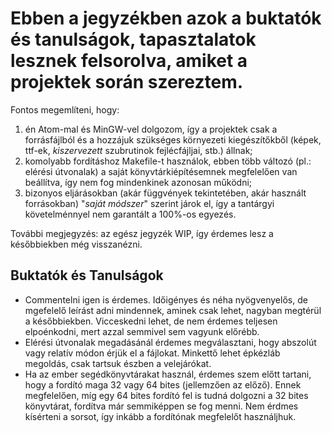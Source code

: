 # Ebben a jegyzékben azok a buktatók és tanulságok, tapasztalatok lesznek felsorolva, amiket a projektek során szereztem.

Fontos megemlíteni, hogy:
  1. én Atom-mal és MinGW-vel dolgozom, így a projektek csak a forrásfájlból és a hozzájuk szükséges környezeti kiegészítőkből (képek, ttf-ek, _kiszervezett_ szubrutinok fejlécfájljai, stb.) állnak;
  2. komolyabb fordításhoz Makefile-t használok, ebben több változó (pl.: elérési útvonalak) a saját könyvtárkiépítésemnek megfelelően van beállítva, így nem fog mindenkinek azonosan működni;
  3. bizonyos eljárásokban (akár függvények tekintetében, akár használt forrásokban) "_saját módszer_" szerint járok el, így a tantárgyi követelménnyel nem garantált a 100%-os egyezés.

További megjegyzés: az egész jegyzék WIP, így érdemes lesz a későbbiekben még visszanézni.

## Buktatók és Tanulságok
  - Commentelni igen is érdemes. Időigényes és néha nyögvenyelős, de mgefelelő leírást adni mindennek, aminek csak lehet, nagyban megtérül a későbbiekben. Vicceskedni lehet, de nem érdemes teljesen elpoénkodni, mert azzal semmivel sem vagyunk előrébb.
  - Elérési útvonalak megadásánál érdemes megválasztani, hogy abszolút vagy relatív módon érjük el a fájlokat. Minkettő lehet épkézláb megoldás, csak tartsuk észben a velejárókat.
  - Ha az ember segédkönyvtárakat használ, érdemes szem előtt tartani, hogy a fordító maga 32 vagy 64 bites (jellemzően az előző). Ennek megfelelően, míg egy 64 bites fordító fel is tudná dolgozni a 32 bites könyvtárat, fordítva már semmiképpen se fog menni. Nem érdmes kísérteni a sorsot, így inkább a fordítónak megfelelőt használjhuk.
